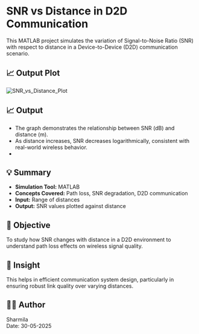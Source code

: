 # SNR vs Distance in D2D Communication

This MATLAB project simulates the variation of Signal-to-Noise Ratio (SNR) with respect to distance in a Device-to-Device (D2D) communication scenario.

## 📈 Output Plot
![SNR_vs_Distance_Plot](https://github.com/user-attachments/assets/9ffacba4-59f4-4699-8221-6f02ed0802e1)

## 📈 Output
- The graph demonstrates the relationship between SNR (dB) and distance (m).
- As distance increases, SNR decreases logarithmically, consistent with real-world wireless behavior.
- 
## 💡 Summary

- **Simulation Tool:** MATLAB
- **Concepts Covered:** Path loss, SNR degradation, D2D communication
- **Input:** Range of distances
- **Output:** SNR values plotted against distance

## 🔬 Objective

To study how SNR changes with distance in a D2D environment to understand path loss effects on wireless signal quality.

## 🧠 Insight

This helps in efficient communication system design, particularly in ensuring robust link quality over varying distances.

## 👩‍💻 Author

Sharmila  
Date: 30-05-2025
